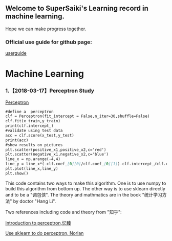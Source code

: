 ## Welcome to SuperSaiki's Learning record in machine learning.

Hope we can make progress together. 

### Official use guide for github page:

[userguide](https://github.com/SuperSaiki/SuperSaiki.github.io/blob/master/Official%20direction%20for%20use)


# Machine Learning


### 1.【2018-03-17】Perceptron Study

[Perceptron](https://github.com/SuperSaiki/Saiki/blob/master/perceptron.py)

```markdown
#define a  perceptron
clf = Perceptron(fit_intercept = False,n_iter=30,shuffle=False)
clf.fit(x_train,y_train)
print(clf.intercept_)
#validate using test data
acc = clf.score(x_test,y_test)
print(acc)
#show results on pictures
plt.scatter(positive_x1,positive_x2,c='red')
plt.scatter(negative_x1,negative_x2,c='blue')
line_x = np.arange(-4,4)
line_y = line_x*(-clf.coef_[0][0]/clf.coef_[0][1])-clf.intercept_/clf.coef_[0][1]
plt.plot(line_x,line_y)
plt.show()
```

This code contains two ways to make this algorithm. One is to use numpy to build this algorithm from bottom up. The other way is to use sklearn directly and to be a "调包侠". The theory and mathmatics are in the book "统计学习方法" by doctor "Hang Li".

Two references including code and theory from "知乎":

[Introduction to perceptron,忆臻](https://zhuanlan.zhihu.com/p/25880406)

[Use sklearn to do perceptron, Norlan](https://zhuanlan.zhihu.com/p/27152953)
